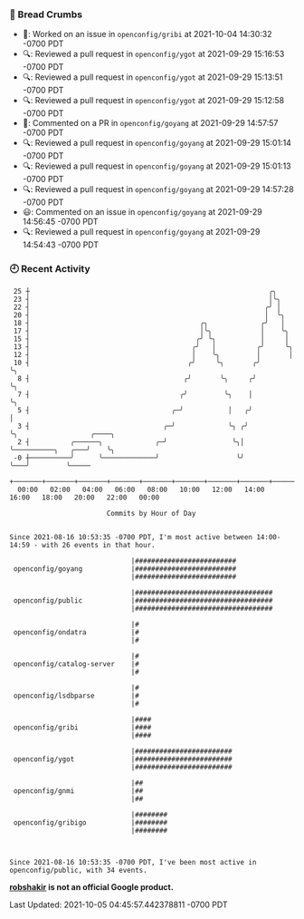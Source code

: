 ### 🍞 Bread Crumbs

 * 👀: Worked on an issue in `openconfig/gribi` at 2021-10-04 14:30:32 -0700 PDT
 * 🔍: Reviewed a pull request in  `openconfig/ygot` at 2021-09-29 15:16:53 -0700 PDT
 * 🔍: Reviewed a pull request in  `openconfig/ygot` at 2021-09-29 15:13:51 -0700 PDT
 * 🔍: Reviewed a pull request in  `openconfig/ygot` at 2021-09-29 15:12:58 -0700 PDT
 * 💬: Commented on a PR in  `openconfig/goyang` at 2021-09-29 14:57:57 -0700 PDT
 * 🔍: Reviewed a pull request in  `openconfig/goyang` at 2021-09-29 15:01:14 -0700 PDT
 * 🔍: Reviewed a pull request in  `openconfig/goyang` at 2021-09-29 15:01:13 -0700 PDT
 * 🔍: Reviewed a pull request in  `openconfig/goyang` at 2021-09-29 14:57:28 -0700 PDT
 * 😃: Commented on an issue in `openconfig/goyang` at 2021-09-29 14:56:45 -0700 PDT
 * 🔍: Reviewed a pull request in  `openconfig/goyang` at 2021-09-29 14:54:43 -0700 PDT

### 🕘 Recent Activity
```
 25 ┼                                                           ╭╮
 23 ┤                                                           │╰╮
 22 ┤                                                          ╭╯ │
 20 ┤                                                          │  ╰╮
 18 ┤                                          ╭╮             ╭╯   │
 17 ┤                                          │╰╮            │    ╰╮
 15 ┤                                         ╭╯ ╰╮           │     │
 13 ┤                                        ╭╯   │          ╭╯     ╰╮
 12 ┤                                        │    ╰╮         │       │
 10 ┤                                       ╭╯     ╰╮       ╭╯       ╰╮
  8 ┤                                      ╭╯       ╰╮     ╭╯         ╰╮
  7 ┤                                     ╭╯         ╰╮    │           ╰╮
  5 ┤                                   ╭─╯           │   ╭╯            │
  3 ┤                                 ╭─╯             ╰╮ ╭╯             ╰╮                  ╭────╮
  2 ┤          ╭──────╮             ╭─╯                ╰╮│               ╰──────────╮   ╭───╯    ╰╮
 -0 ┼──────────╯      ╰─────────────╯                   ╰╯                          ╰───╯         ╰─────
    +───────+───────+───────+───────+───────+───────+───────+───────+───────+───────+───────+───────+────
  00:00   02:00   04:00   06:00   08:00   10:00   12:00   14:00   16:00   18:00   20:00   22:00   00:00   

						Commits by Hour of Day


Since 2021-08-16 10:53:35 -0700 PDT, I'm most active between 14:00-14:59 - with 26 events in that hour.

```



```
                              |#########################
 openconfig/goyang            |#########################
                              |#########################

                              |##################################
 openconfig/public            |##################################
                              |##################################

                              |#
 openconfig/ondatra           |#
                              |#

                              |#
 openconfig/catalog-server    |#
                              |#

                              |#
 openconfig/lsdbparse         |#
                              |#

                              |####
 openconfig/gribi             |####
                              |####

                              |########################
 openconfig/ygot              |########################
                              |########################

                              |##
 openconfig/gnmi              |##
                              |##

                              |########
 openconfig/gribigo           |########
                              |########



Since 2021-08-16 10:53:35 -0700 PDT, I've been most active in openconfig/public, with 34 events.

```
**[robshakir](mailto:robjs@google.com) is not an official Google product.**  


Last Updated: 2021-10-05 04:45:57.442378811 -0700 PDT
